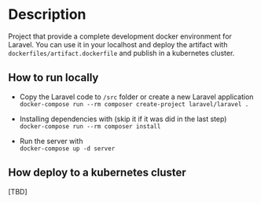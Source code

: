 # Description

Project that provide a complete development docker environment for Laravel. You can use it in your localhost and deploy the artifact with `dockerfiles/artifact.dockerfile` and publish in a kubernetes cluster.

## How to run locally

- Copy the Laravel code to `/src` folder or create a new Laravel application \
`docker-compose run --rm composer create-project laravel/laravel .`

- Installing dependencies with (skip it if it was did in the last step) \
`docker-compose run --rm composer install`

- Run the server with \
`docker-compose up -d server`

## How deploy to a kubernetes cluster

[TBD]
